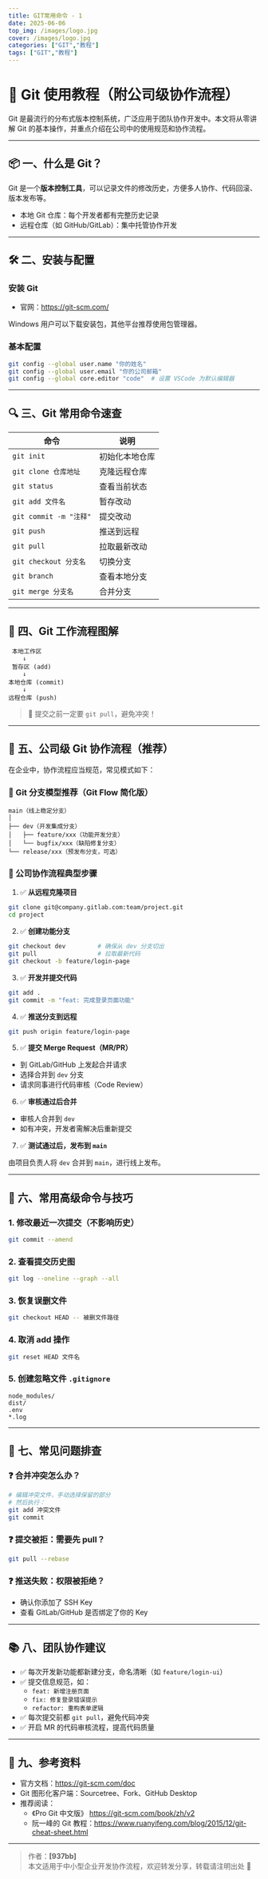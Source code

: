 ```yaml
---
title: GIT常用命令 - 1
date: 2025-06-06
top_img: /images/logo.jpg
cover: /images/logo.jpg
categories: ["GIT","教程"]
tags: ["GIT","教程"]
---
```



# 🧠 Git 使用教程（附公司级协作流程）

Git 是最流行的分布式版本控制系统，广泛应用于团队协作开发中。本文将从零讲解 Git 的基本操作，并重点介绍在公司中的使用规范和协作流程。

---

## 📦 一、什么是 Git？

Git 是一个**版本控制工具**，可以记录文件的修改历史，方便多人协作、代码回滚、版本发布等。

- 本地 Git 仓库：每个开发者都有完整历史记录
- 远程仓库（如 GitHub/GitLab）：集中托管协作开发

---

## 🛠️ 二、安装与配置

### 安装 Git

- 官网：https://git-scm.com/

Windows 用户可以下载安装包，其他平台推荐使用包管理器。

### 基本配置

```bash
git config --global user.name "你的姓名"
git config --global user.email "你的公司邮箱"
git config --global core.editor "code"  # 设置 VSCode 为默认编辑器
```

---

## 🔍 三、Git 常用命令速查

| 命令                   | 说明           |
| ---------------------- | -------------- |
| `git init`             | 初始化本地仓库 |
| `git clone 仓库地址`   | 克隆远程仓库   |
| `git status`           | 查看当前状态   |
| `git add 文件名`       | 暂存改动       |
| `git commit -m "注释"` | 提交改动       |
| `git push`             | 推送到远程     |
| `git pull`             | 拉取最新改动   |
| `git checkout 分支名`  | 切换分支       |
| `git branch`           | 查看本地分支   |
| `git merge 分支名`     | 合并分支       |

---

## 🧬 四、Git 工作流程图解

```
 本地工作区
    ↓
 暂存区 (add)
    ↓
本地仓库 (commit)
    ↓
远程仓库 (push)
```

> 📌 提交之前一定要 `git pull`，避免冲突！

---

## 👥 五、公司级 Git 协作流程（推荐）

在企业中，协作流程应当规范，常见模式如下：

### 🔁 Git 分支模型推荐（Git Flow 简化版）

```
main（线上稳定分支）
│
├── dev（开发集成分支）
│   ├── feature/xxx（功能开发分支）
│   └── bugfix/xxx（缺陷修复分支）
└── release/xxx（预发布分支，可选）
```

### 🏢 公司协作流程典型步骤

1. ✅ **从远程克隆项目**

```bash
git clone git@company.gitlab.com:team/project.git
cd project
```

2. ✅ **创建功能分支**

```bash
git checkout dev         # 确保从 dev 分支切出
git pull                 # 拉取最新代码
git checkout -b feature/login-page
```

3. ✅ **开发并提交代码**

```bash
git add .
git commit -m "feat: 完成登录页面功能"
```

4. ✅ **推送分支到远程**

```bash
git push origin feature/login-page
```

5. ✅ **提交 Merge Request（MR/PR）**

- 到 GitLab/GitHub 上发起合并请求
- 选择合并到 `dev` 分支
- 请求同事进行代码审核（Code Review）

6. ✅ **审核通过后合并**

- 审核人合并到 `dev`
- 如有冲突，开发者需解决后重新提交

7. ✅ **测试通过后，发布到 `main`**

由项目负责人将 `dev` 合并到 `main`，进行线上发布。

---

## 🧪 六、常用高级命令与技巧

### 1. 修改最近一次提交（不影响历史）

```bash
git commit --amend
```

### 2. 查看提交历史图

```bash
git log --oneline --graph --all
```

### 3. 恢复误删文件

```bash
git checkout HEAD -- 被删文件路径
```

### 4. 取消 add 操作

```bash
git reset HEAD 文件名
```

### 5. 创建忽略文件 `.gitignore`

```
node_modules/
dist/
.env
*.log
```

---

## 🧯 七、常见问题排查

### ❓ 合并冲突怎么办？

```bash
# 编辑冲突文件，手动选择保留的部分
# 然后执行：
git add 冲突文件
git commit
```

### ❓ 提交被拒：需要先 pull？

```bash
git pull --rebase
```

### ❓ 推送失败：权限被拒绝？

- 确认你添加了 SSH Key
- 查看 GitLab/GitHub 是否绑定了你的 Key

---

## 📚 八、团队协作建议

- ✅ 每次开发新功能都新建分支，命名清晰（如 `feature/login-ui`）
- ✅ 提交信息规范，如：
  - `feat: 新增注册页面`
  - `fix: 修复登录错误提示`
  - `refactor: 重构表单逻辑`
- ✅ 每次提交前都 `git pull`，避免代码冲突
- ✅ 开启 MR 的代码审核流程，提高代码质量

---

## 📘 九、参考资料

- 官方文档：https://git-scm.com/doc
- Git 图形化客户端：Sourcetree、Fork、GitHub Desktop
- 推荐阅读：  
  - 《Pro Git 中文版》 https://git-scm.com/book/zh/v2
  - 阮一峰的 Git 教程：https://www.ruanyifeng.com/blog/2015/12/git-cheat-sheet.html

---

> 作者：**[937bb]**  
> 本文适用于中小型企业开发协作流程，欢迎转发分享，转载请注明出处 🙌

